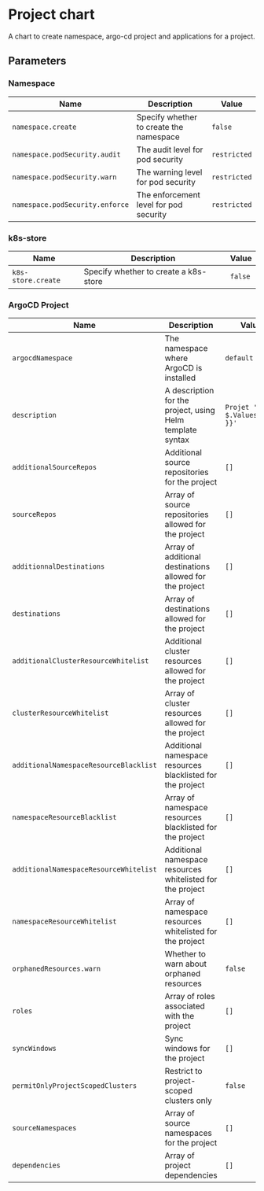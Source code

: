 # Project chart

A chart to create namespace, argo-cd project and applications for a project.

## Parameters

### Namespace

| Name                            | Description                             | Value        |
| ------------------------------- | --------------------------------------- | ------------ |
| `namespace.create`              | Specify whether to create the namespace | `false`      |
| `namespace.podSecurity.audit`   | The audit level for pod security        | `restricted` |
| `namespace.podSecurity.warn`    | The warning level for pod security      | `restricted` |
| `namespace.podSecurity.enforce` | The enforcement level for pod security  | `restricted` |

### k8s-store

| Name               | Description                           | Value   |
| ------------------ | ------------------------------------- | ------- |
| `k8s-store.create` | Specify whether to create a k8s-store | `false` |

### ArgoCD Project

| Name                                   | Description                                                | Value                          |
| -------------------------------------- | ---------------------------------------------------------- | ------------------------------ |
| `argocdNamespace`                      | The namespace where ArgoCD is installed                    | `default`                      |
| `description`                          | A description for the project, using Helm template syntax  | `Projet '{{ $.Values.name }}'` |
| `additionalSourceRepos`                | Additional source repositories for the project             | `[]`                           |
| `sourceRepos`                          | Array of source repositories allowed for the project       | `[]`                           |
| `additionnalDestinations`              | Array of additional destinations allowed for the project   | `[]`                           |
| `destinations`                         | Array of destinations allowed for the project              | `[]`                           |
| `additionalClusterResourceWhitelist`   | Additional cluster resources allowed for the project       | `[]`                           |
| `clusterResourceWhitelist`             | Array of cluster resources allowed for the project         | `[]`                           |
| `additionalNamespaceResourceBlacklist` | Additional namespace resources blacklisted for the project | `[]`                           |
| `namespaceResourceBlacklist`           | Array of namespace resources blacklisted for the project   | `[]`                           |
| `additionalNamespaceResourceWhitelist` | Additional namespace resources whitelisted for the project | `[]`                           |
| `namespaceResourceWhitelist`           | Array of namespace resources whitelisted for the project   | `[]`                           |
| `orphanedResources.warn`               | Whether to warn about orphaned resources                   | `false`                        |
| `roles`                                | Array of roles associated with the project                 | `[]`                           |
| `syncWindows`                          | Sync windows for the project                               | `[]`                           |
| `permitOnlyProjectScopedClusters`      | Restrict to project-scoped clusters only                   | `false`                        |
| `sourceNamespaces`                     | Array of source namespaces for the project                 | `[]`                           |
| `dependencies`                         | Array of project dependencies                              | `[]`                           |
